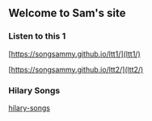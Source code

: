 ## Welcome to Sam's site

### Listen to this 1

[https://songsammy.github.io/ltt1/](ltt1/)

[https://songsammy.github.io/ltt2/](ltt2/)

### Hilary Songs
[hilary-songs](hilary-songs)
